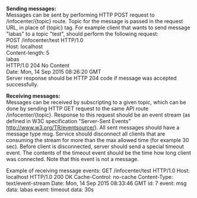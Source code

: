<b>Sending messages:</b><br>
Messages can be sent by performing HTTP POST request to /infocenter/{topic}
route. Topic for	the	message is	passed	in	the request	URL,	in	place of	{topic} tag.
For	example	client	that	wants	to	send	message	"labas"	to	a	topic	"test",	should	perform
the following	request:<br>
POST /infocenter/test HTTP/1.0<br>
Host: localhost<br>
Content-length: 5<br>
labas<br>
HTTP/1.0 204 No Content<br>
Date: Mon, 14 Sep 2015 08:26:20 GMT<br>
Server response	should	be HTTP	204	code if message	was accepted	successfully.

<b>Receiving messages:</b><br>
Messages	can	be	received	by	subscripting	to	a	given	topic,	which	can	be	done	by	sending
HTTP GET	request	to the	same API	route /infocenter/{topic}.
Response	 to	 this	 request	 should	 be	 an	 event	 stream	 (as	 defined	 in	W3C	 specification
"Server-Sent	Events"	http://www.w3.org/TR/eventsource/).	All	 sent	messages	 should
have a	message	type	msg.
Service	should	disconnect	all	clients	 that	are	consuming	 the	stream	 for	more	 than	 the
max allowed time (for example 30 sec). Before client is disconnected, server should
send a special timeout event. The contents of the timeout event should be the time how
long client	was	connected.	Note	that	this	event	is	not	a	message.

Example of receiving message events:
GET /infocenter/test HTTP/1.0
Host: localhost
HTTP/1.0 200 OK
Cache-Control: no-cache
Content-Type: text/event-stream
Date: Mon, 14 Sep 2015 08:33:46 GMT
id: 7
event: msg
data: labas
event: timeout
data: 30s
